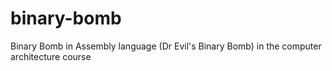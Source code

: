 # binary-bomb
Binary Bomb in Assembly language (Dr Evil's Binary Bomb) in the computer architecture course
